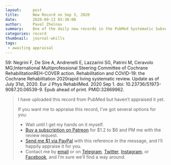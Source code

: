 ```yaml
---
layout:     post
title:      New Record on Sep 3, 2020
date:       2020-09-13 03:30:00
author:     Pavel Zhelnov
summary:    One of the daily new records in the PubMed Systematic Subset indexed by Sep 3, 2020.
categories: record
thumbnail:  journal-whills
tags:
 - awaiting appraisal
---
```


59: Negrini F, De Sire A, Andrenelli E, Lazzarini SG, Patrini M, Ceravolo MG;International Multiprofessional Steering Committee of Cochrane RehabilitationREH-COVER action. Rehabilitation and COVID-19: the Cochrane Rehabilitation 2020rapid living systematic review. Update as of July 31st, 2020. Eur J Phys RehabilMed. 2020 Sep 1. doi: 10.23736/S1973-9087.20.06539-9. Epub ahead of print. PMID:32869962.


> I have uploaded this record from PubMed but haven’t appraised it yet.
>
> If you want me to appraise this record, I’ve got several options for you:
> * Wait until I get my hands on it myself.
> * [Buy a subscription on Patreon](https://patreon.com/zheln) for $1.2 to $6 and PM me with the review request.
> * [Send me $1 via PayPal](https://paypal.me/pjelnov) with this reference in the message, and I’ll happily appraise it for you.
> * Contact me by [email](mailto:pavel@zheln.com) or on [Telegram](https://t.me/drzhelnov), [Twitter](https://twitter.com/drzhelnov), [Instagram](https://instagram.com/igzheln), or [Facebook](https://facebook.com/drzhelnov), and I’m sure we’ll find a way around.
